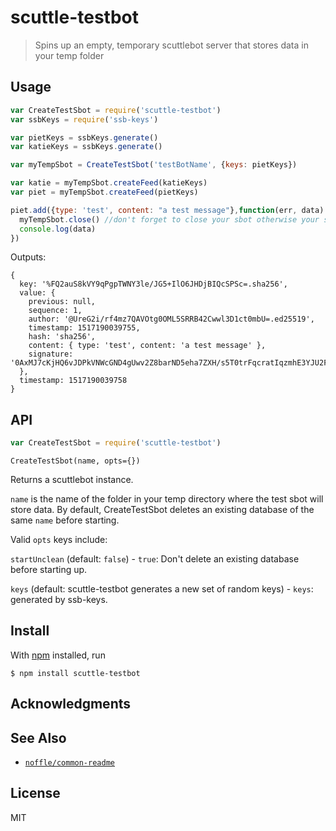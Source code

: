 # scuttle-testbot

> Spins up an empty, temporary scuttlebot server that stores data in your temp folder


## Usage

```js
var CreateTestSbot = require('scuttle-testbot')
var ssbKeys = require('ssb-keys')

var pietKeys = ssbKeys.generate()
var katieKeys = ssbKeys.generate()

var myTempSbot = CreateTestSbot('testBotName', {keys: pietKeys})

var katie = myTempSbot.createFeed(katieKeys)
var piet = myTempSbot.createFeed(pietKeys)

piet.add({type: 'test', content: "a test message"},function(err, data) {
  myTempSbot.close() //don't forget to close your sbot otherwise your script will never exit. ;)
  console.log(data)
})
```

Outputs:
```
{ 
  key: '%FQ2auS8kVY9qPgpTWNY3le/JG5+IlO6JHDjBIQcSPSc=.sha256',
  value: { 
    previous: null,
    sequence: 1,
    author: '@UreG2i/rf4mz7QAVOtg0OML5SRRB42Cwwl3D1ct0mbU=.ed25519',
    timestamp: 1517190039755,
    hash: 'sha256',
    content: { type: 'test', content: 'a test message' },
    signature: '0AxMJ7cKjHQ6vJDPkVNWcGND4gUwv2Z8barND5eha7ZXH/s5T0trFqcratIqzmhE3YJU2FY61Rf1S/Za2foLCA==.sig.ed25519' 
  },
  timestamp: 1517190039758 
}
```

## API

```js
var CreateTestSbot = require('scuttle-testbot')
```

```
CreateTestSbot(name, opts={})
```
Returns a scuttlebot instance.

`name` is the name of the folder in your temp directory where the test sbot will store data.
By default, CreateTestSbot deletes an existing database of the same `name` before starting.

Valid `opts` keys include:

`startUnclean` (default: `false`) - `true`: Don't delete an existing database before starting up.

`keys` (default: scuttle-testbot generates a new set of random keys) - `keys`: generated by ssb-keys.

## Install

With [npm](https://npmjs.org/) installed, run

```
$ npm install scuttle-testbot
```

## Acknowledgments


## See Also

- [`noffle/common-readme`](https://github.com/noffle/common-readme)

## License

MIT

